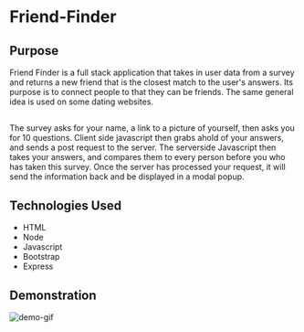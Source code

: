 # Friend-Finder



## Purpose

Friend Finder is a full stack application that takes in user data from a survey and returns a new friend that is the closest match to the user's answers. Its purpose is to connect people to that they can be friends. The same general idea is used on some dating websites.  


## 

The survey asks for your name, a link to a picture of yourself, then asks you for 10 questions. Client side javascript then grabs ahold of your answers, and sends a post request to the server. The serverside Javascript then takes your answers, and compares them to every person before you who has taken this survey. Once the server has processed your request, it will send the information back and be displayed in a modal popup. 

## Technologies Used

* HTML
* Node
* Javascript
* Bootstrap
* Express


## Demonstration

![demo-gif](/Friends-in-action.gif)